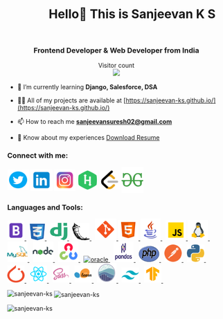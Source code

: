 <h1 align="center">&#8287;&#8287;&#8287;&#8287;&#8287;&#8287;&#8287;&#8287; Hello👋 This is Sanjeevan K S <br></br></h1>

<h3 align="center">Frontend Developer & Web Developer from India</h3>

<p align="center"> 
  Visitor count<br>
  <img src="https://profile-counter.glitch.me/sanjeevan-ks/count.svg" />
</p>

- 🌱 I’m currently learning **Django, Salesforce, DSA**

- 👨‍💻 All of my projects are available at [https://sanjeevan-ks.github.io/](https://sanjeevan-ks.github.io/)

- 📫 How to reach me **sanjeevansuresh02@gmail.com**

- 📄 Know about my experiences [Download Resume](https://drive.google.com/uc?id=1oyfi6kX7cyyBCh9EMlOsx_57fok6hU-i&export=download)

<h3 align="left">Connect with me:</h3>
<p align="left">
<a href="https://twitter.com/sanjeevanks" target="blank"><img align="center" src="assets/twitter.png" alt="sanjeevanks" height="47" width="50" /></a>
<a href="https://linkedin.com/in/sanjeevan-k-s-917747192" target="blank"><img align="center" src="assets/linkedin.png" alt="sanjeevan-k-s-917747192" height="50" width="50" /></a>
<a href="https://instagram.com/_.s.a.n.j.e.e.v.__?igshid=ogq5zdc2odk2za==" target="blank"><img align="center" src="assets/instagram.png" alt="_.s.a.n.j.e.e.v.__?igshid=ogq5zdc2odk2za==" height="50" width="50" /></a>
<a href="https://www.hackerrank.com/sanjeevan_ks" target="blank"><img align="center" src="assets/hackerrank.png" alt="sanjeevan_ks" height="44" width="47" /></a>
<a href="https://www.leetcode.com/sanjeevan_ks" target="blank"><img align="center" src="assets/leetcode.png" alt="sanjeevan_ks" height="43" width="47" /></a>
<a href="https://auth.geeksforgeeks.org/user/sanjeevansuresh02" target="blank"><img align="center" src="assets/geeksforgeeks.png" alt="sanjeevansuresh02" height="60" width="50" /></a>
</p>

<h3 align="left">Languages and Tools:</h3>
<p align="left">

<a href="https://getbootstrap.com" target="_blank" rel="noreferrer"> 
    <img src="assets/bootstrap.png" alt="bootstrap" width="40" height="45"/> 
</a>&nbsp;
<a href="https://www.w3schools.com/css/" target="_blank" rel="noreferrer"> 
    <img src="assets/css.png" alt="css3" width="35" height="38"/> 
</a>&nbsp;
<a href="https://www.djangoproject.com/" target="_blank" rel="noreferrer"> 
    <img src="assets/django.png" alt="django" width="40" height="40"/> 
</a>&nbsp;
 <a href="https://flask.palletsprojects.com/" target="_blank" rel="noreferrer"> 
    <img src="assets/Flask.png" alt="flask" width="40" height="40"/> 
</a>&nbsp;
<a href="https://git-scm.com/" target="_blank" rel="noreferrer"> 
    <img src="assets/git.png" alt="git" width="50" height="50"/> 
</a>
<a href="https://www.w3.org/html/" target="_blank" rel="noreferrer">
    <img src="assets/html5.png" alt="html5" width="47" height="47"/> 
</a> 
<a href="https://www.java.com" target="_blank" rel="noreferrer"> 
    <img src="assets/java.png" alt="java" width="47" height="50"/> 
</a> &nbsp;
<a href="https://developer.mozilla.org/en-US/docs/Web/JavaScript" target="_blank" rel="noreferrer">     
    <img src="assets/javascript.png" alt="javascript" width="47" height="47"/> 
</a>
<a href="https://www.linux.org/" target="_blank" rel="noreferrer"> 
    <img src="assets/linux.png" alt="linux" width="47" height="47"/> 
</a> &nbsp;
<a href="https://www.mysql.com/" target="_blank" rel="noreferrer"> 
    <img src="assets/mysql.png" alt="mysql" width="47" height="47"/> 
</a> &nbsp;
<a href="https://nodejs.org" target="_blank" rel="noreferrer"> 
    <img src="assets/nodejs.png" alt="nodejs" width="47" height="47"/> 
</a> &nbsp;
<a href="https://opencv.org/" target="_blank" rel="noreferrer"> 
    <img src="assets/opencv.png" alt="opencv" width="47" height="47"/> 
</a> &nbsp;
<a href="https://www.oracle.com/" target="_blank" rel="noreferrer"> 
    <img src="assets/oracle.png" alt="oracle" width="47" height="47"/> 
</a> &nbsp;
<a href="https://pandas.pydata.org/" target="_blank" rel="noreferrer"> 
    <img src="assets/pandas.png" alt="pandas" width="47" height="47"/> 
</a> &nbsp;
<a href="https://www.php.net" target="_blank" rel="noreferrer"> 
    <img src="assets/php.png" alt="php" width="47" height="37"/> 
</a> &nbsp;
<a href="https://postman.com" target="_blank" rel="noreferrer"> 
    <img src="assets/postman.png" alt="postman" width="40" height="40"/> 
</a> &nbsp;
<a href="https://www.python.org" target="_blank" rel="noreferrer"> 
    <img src="assets/python.png" alt="python" width="40" height="40"/> 
</a> &nbsp;
<a href="https://pytorch.org/" target="_blank" rel="noreferrer"> 
    <img src="assets/PyTorch.png" alt="pytorch" width="40" height="40"/> 
</a> &nbsp;
<a href="https://reactjs.org/" target="_blank" rel="noreferrer"> 
    <img src="assets/reactjs.png" alt="react" width="40" height="40"/> 
</a> &nbsp;
<a href="https://sass-lang.com" target="_blank" rel="noreferrer"> 
    <img src="assets/sass.png" alt="sass" width="40" height="40"/> 
</a> &nbsp;
<a href="https://scikit-learn.org/" target="_blank" rel="noreferrer"> 
    <img src="assets/scikit-learn.png" alt="scikit_learn" width="40" height="40"/> 
</a> &nbsp;
<a href="https://seaborn.pydata.org/" target="_blank" rel="noreferrer"> 
    <img src="assets/seaborn.png" alt="seaborn" width="45" height="45"/> 
</a> &nbsp;
<a href="https://tailwindcss.com/" target="_blank" rel="noreferrer"> 
    <img src="assets/tailwindcss.png" alt="tailwind" width="40" height="35"/> 
</a> &nbsp;
<a href="https://www.tensorflow.org" target="_blank" rel="noreferrer"> 
    <img src="assets/tensorflow.png" alt="tensorflow" width="40" height="40"/> 
</a> &nbsp;

</p>

<p><img align="left" src="https://github-readme-stats.vercel.app/api/top-langs?username=sanjeevan-ks&show_icons=true&locale=en&layout=compact" alt="sanjeevan-ks" /></p>

<p>&nbsp;<img align="center" src="https://github-readme-stats.vercel.app/api?username=sanjeevan-ks&show_icons=true&locale=en" alt="sanjeevan-ks" /></p>

<p><img align="center" src="https://github-readme-streak-stats.herokuapp.com/?user=sanjeevan-ks&" alt="sanjeevan-ks" /></p>
